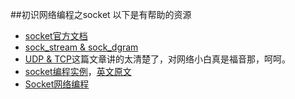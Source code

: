 ##初识网络编程之socket
以下是有帮助的资源
- [socket官方文档](https://docs.python.org/2.7/library/socket.html#)
- [sock_stream & sock_dgram](http://stackoverflow.com/questions/4688855/whats-the-difference-between-streams-and-datagrams-in-network-programming)
- [UDP & TCP](http://www.howtogeek.com/190014/htg-explains-what-is-the-difference-between-tcp-and-udp/)这篇文章讲的太清楚了，对网络小白真是福音那，呵呵。    
- [socket编程实例](http://www.oschina.net/question/12_76126)，[英文原文](http://www.binarytides.com/python-socket-programming-tutorial/)
- [Socket网络编程](http://www.jianshu.com/p/e062b3dd110c)